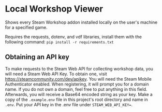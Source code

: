 # Local Workshop Viewer
Shows every Steam Workshop addon installed locally on the user's machine for a specified game.

Requires the requests, dotenv, and vdf libraries, install them with the following command:
`pip install -r requirements.txt`

## Obtaining an API key
To make requests to the Steam Web API for collecting workshop data, you will need a Steam Web API Key. To obtain one, visit https://steamcommunity.com/dev/apikey. You will need the Steam Mobile Authenticator enabled. When registering, it will prompt you for a domain name. If you do not own a domain, feel free to put anything in this field. Afterwards, you will receive a Base64 encoded string as your key. Make a copy of the `.example.env` file in this project's root directory and name in `.env`. Put your API key in the .env file under `STEAM_WEB_API_KEY=`.
